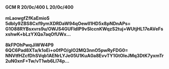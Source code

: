 #### GCM R 20/0c/400 L 20/0c/400
**mLaowgfZfKaEmioS**<br/>**5dbIy9ZBS8Cxf9ymXDRDaW94qOewII1HD5x8pNDnAPs=**<br/>**G1O88RYBsxvrs9u/OWJS4GUFIdIP9vSlccnKWqzS2tuj+WUtjHL17eAVeFsxshwK+bLzYXQa7aqOfUWx...**<br/><br/>
**8kFPOhPwqJiWW4P9**<br/>**6QC6Pad8XTa/k1oEi+o0fPO/gIO2MQ3nnO5pwRyFDG0=**<br/>**NNVtfHZcfDhSVqb1AENrLYJe05U1KuA0a8EvvTY1GtOIeJMq3DtK7yxmTr2uN0xnF+Tw/vT1wb6LI74p...**